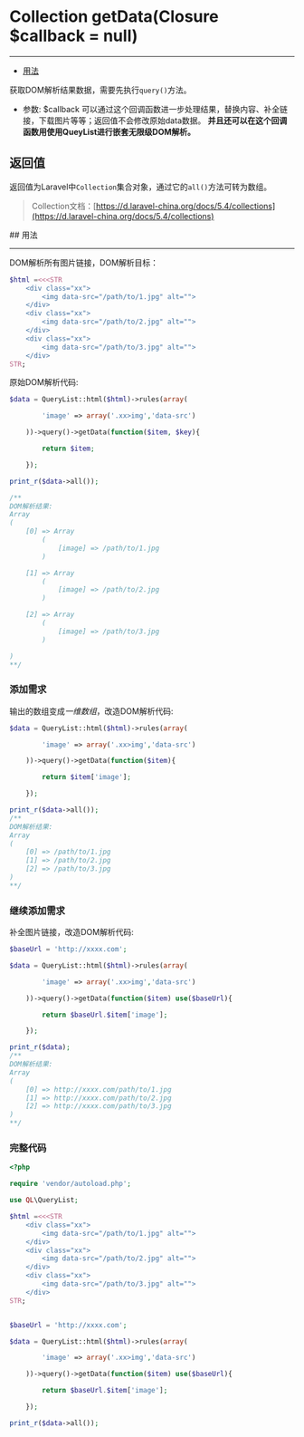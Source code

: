 # Collection getData(Closure $callback = null)

---

- [用法](#anchor)


获取DOM解析结果数据，需要先执行`query()`方法。

- 参数: $callback
可以通过这个回调函数进一步处理结果，替换内容、补全链接，下载图片等等；返回值不会修改原始data数据。
**并且还可以在这个回调函数用使用QueyList进行嵌套无限级DOM解析。**

## 返回值

返回值为Laravel中`Collection`集合对象，通过它的`all()`方法可转为数组。

> Collection文档：[https://d.laravel-china.org/docs/5.4/collections](https://d.laravel-china.org/docs/5.4/collections)

<a name="anchor">
## 用法

---

DOM解析所有图片链接，DOM解析目标：

```php
$html =<<<STR
    <div class="xx">
        <img data-src="/path/to/1.jpg" alt="">
    </div>
    <div class="xx">
        <img data-src="/path/to/2.jpg" alt="">
    </div>
    <div class="xx">
        <img data-src="/path/to/3.jpg" alt="">
    </div>
STR;
```

原始DOM解析代码:

```php
$data = QueryList::html($html)->rules(array(

        'image' => array('.xx>img','data-src')

    ))->query()->getData(function($item, $key){

        return $item;

    });

print_r($data->all());

/**
DOM解析结果:
Array
(
    [0] => Array
        (
            [image] => /path/to/1.jpg
        )

    [1] => Array
        (
            [image] => /path/to/2.jpg
        )

    [2] => Array
        (
            [image] => /path/to/3.jpg
        )

)
**/
```

### 添加需求
输出的数组变成*一维数组*，改造DOM解析代码:
```php
$data = QueryList::html($html)->rules(array(

        'image' => array('.xx>img','data-src')

    ))->query()->getData(function($item){

        return $item['image'];

    });

print_r($data->all());
/**
DOM解析结果:
Array
(
    [0] => /path/to/1.jpg
    [1] => /path/to/2.jpg
    [2] => /path/to/3.jpg
)
**/
```

### 继续添加需求
补全图片链接，改造DOM解析代码:
```php
$baseUrl = 'http://xxxx.com';

$data = QueryList::html($html)->rules(array(

        'image' => array('.xx>img','data-src')

    ))->query()->getData(function($item) use($baseUrl){

        return $baseUrl.$item['image'];

    });

print_r($data);
/**
DOM解析结果:
Array
(
    [0] => http://xxxx.com/path/to/1.jpg
    [1] => http://xxxx.com/path/to/2.jpg
    [2] => http://xxxx.com/path/to/3.jpg
)
**/
```

### 完整代码
```php
<?php

require 'vendor/autoload.php';

use QL\QueryList;

$html =<<<STR
    <div class="xx">
        <img data-src="/path/to/1.jpg" alt="">
    </div>
    <div class="xx">
        <img data-src="/path/to/2.jpg" alt="">
    </div>
    <div class="xx">
        <img data-src="/path/to/3.jpg" alt="">
    </div>
STR;


$baseUrl = 'http://xxxx.com';

$data = QueryList::html($html)->rules(array(

        'image' => array('.xx>img','data-src')

    ))->query()->getData(function($item) use($baseUrl){

        return $baseUrl.$item['image'];

    });

print_r($data->all());
```
